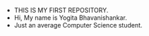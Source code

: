 -  THIS IS MY FIRST REPOSITORY.  
-  Hi, My name is Yogita Bhavanishankar.
- Just an average Computer Science student.

<!---
yogita-b/yogita-b is a ✨ special ✨ repository because its `README.md` (this file) appears on your GitHub profile.
You can click the Preview link to take a look at your changes.
--->
